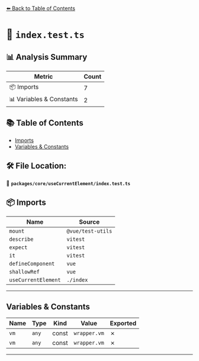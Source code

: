 [⬅️ Back to Table of Contents](../../../index.md)

# 📄 `index.test.ts`

## 📊 Analysis Summary

| Metric | Count |
|--------|-------|
| 📦 Imports | 7 |
| 📊 Variables & Constants | 2 |

## 📚 Table of Contents

- [Imports](#imports)
- [Variables & Constants](#variables-constants)

## 🛠️ File Location:
📂 **`packages/core/useCurrentElement/index.test.ts`**

## 📦 Imports

| Name | Source |
|------|--------|
| `mount` | `@vue/test-utils` |
| `describe` | `vitest` |
| `expect` | `vitest` |
| `it` | `vitest` |
| `defineComponent` | `vue` |
| `shallowRef` | `vue` |
| `useCurrentElement` | `./index` |


---

## Variables & Constants

| Name | Type | Kind | Value | Exported |
|------|------|------|-------|----------|
| `vm` | `any` | const | `wrapper.vm` | ✗ |
| `vm` | `any` | const | `wrapper.vm` | ✗ |


---